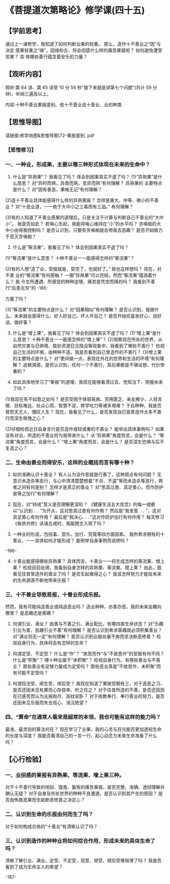 
# 《菩提道次第略论》修学课(四十五)

## 【学前思考】

通过上一课修学，我知道了如何判断业果的轻重。
那么，造作十不善业之“因”与决定
感果轻重之“缘”，因缘和合，将会招感什么样的痛苦果报呢？
如何避免遭受苦果？
具
体哪些善行蕴含着安乐的力量？

## 【观听内容】

观听:第 64 讲、第 65 讲至 10 分 56 秒“接下来就是讲第七个问题”(共计 59 分钟)，听闻三遍及以上。

内容:十种不善业果报差别、依十不善业说十善业、业的种类

## 【思惟导图】

请链接:修学地图&思惟导图\72-果报差别. pdf

### 【思惟修习】

### 一、一种业，形成果，主要以哪三种形式体现在未来的生命中？

1. 什么是“异熟果”？
   我看见了吗？
   体会到因果真实不虚了吗？
   (1)“异熟果”是什么意思？
   对“异时而熟，异类而熟，变异而熟”有何理解？
   异熟果的
   主要特点是什么？
   对“因有善恶，果唯无记”有何理解？

(2)造十不善业具体能感得什么样的异熟果报？
怎样是重大、中等、微小的不善业？
对“十恶业道，一一依于大中小之三毒而有三品。”
有何理解？

(3)有的人知道了不善业感果的道理后，只是关注于计算与判断自己不善业的“大中小”。
我是否如此？
若嗔心生起，我能将嗔心维持在“小”的水平吗？
贪嗔痴的大中小由得我控制吗？
是否认识到，只要有贪嗔痴就会带我去恶趣？
是否开始致力于息灭贪嗔痴？

2. 什么是“等流果”，我看见了吗？
   体会到因果真实不虚了吗？

(1)“等流果”是什么意思？
十种不善业一一能感得怎样的“等流果”？

(2)有的人想“造了业，受报就是，受完了，也就好了。”
我也这样想吗？
现在，对不善
业的“等流果”有何感触？
一期“异熟果”可以完结，然而“等流果”蕴涵着什么？
我
今生所遭遇、所感受的种种逆境、痛苦是凭空而降的吗？
我看到不善行“后患无穷”的
-185-

力量了吗？

(3)“等流果”的主要特点是什么？
对“因果相似”有何理解？
是否认识到，我做什么，未来就会感得什么，好人好自己，坏人坏自己？
是否开始欢喜发好心、说好话、做好事？

3. 什么是“增上果”，我看见了吗？
   体会到因果真实不虚了吗？
   (1)“增上果”是什么意思？
   十种不善业一一能感怎样的“增上果”？
   (2)观察现在所处的世界，从自然灾害与日俱增、胜妙资源日见隐没等现象中，我看到了哪些不善行？
   检视自己生活的环境，由种种不适，我是否看到自己曾造作的不善行？
   (3)增上果的主要特点是什么？
   对“更间接一点，表现在外在的世界和生活的环境”有何理解？
   追根溯源，是否认识到，任何一个不善行，其后果都是不堪设想、代价惨重的？

4. 如此具体地学习了“果报”的道理，我现在能够看清过去、觉知当下、把握未来了吗？

(1)我现在有不如意之处吗？
是否受困于体弱易病、资用匮乏、亲友稀少、人轻言微、目标难达、处众心慌、智慧不足、修学吃力等诸多艰难？
于此种种，我是否曾怨天尤人、慨叹人生？
现在，我看见了什么，是否发现自已竟曾造作太多不善行而深生惭愧之心？

(2)仔细检视近日自身言行是否造作或轻或重的不善业？
能举出具体事例吗？
如果没有对治，所造的不善业将为我带来什么？
从“异熟果”角度而言，会是什么？
“等流果”角度而言，会是什么？
“增上果”角度而言，会是什么？
是否深生恐惧与后不复造之心？

### 二、生命由善业而得安乐，这样的业概括而言有哪十种？

1. 如何准确认识十善业？
   有人认为没作恶就是行善了，这种观点有何问题？
   无意识未造杀等恶行，与心中清清楚楚想着“不杀、不盗”等而未造杀等恶行，两者之间有何差别？
   怎样才是真正的善业？
   对“思其过患、具足善心，而作防护彼等之加行”有何理解？

2. 现在，对“持戒”意义是否理解更深刻？
   《健康生活五大信念》的每一戒都以“认识到. . . ”为开头，这对思其过患有何作用？
   然后是“我发誓. . . ”，这对具足善心有何作用？
   最后是“我决心. . . ”这对作防护加行有何作用？
   每天修习《皈依共修》读诵五戒时，我能随文入观了吗？

3. 一种业的形成，包括事、意乐、加行、究竟等四方面因素。
   我所希求拥有的十善业，一一具体如何才能形成？
   能例举自身事例而说明吗？

-186-

4. 十善业能感得哪些异熟果？
   具体而言，十善业一一将生成怎样的等流果、增上果？
   检视目前处境，我看到自身怎样的异熟果、等流果、增上果？
   由此，我看见往昔曾造作的善业了吗？
   是否生起难得之心？
   我该怎样努力才能给未来的生命源源不断地带来乐报？

### 三、十不善业导致恶报，十善业形成乐报。

然而，我有可能纯造善业或纯造恶业吗？
造业种种，亦善亦恶，我的未来会趣向哪里？
是恶趣还是善趣？

1. 何谓引业、满业？
   由善与不善之引、满业配比，有哪四类生命状态？
   对“乐趣引业为善，恶趣引业不善”有何理解？
   是否认识到希求善趣就必须积集善业？
   对“满业则无一定”有何理解？
   是否认识到业报丝毫不爽而坚决断恶修善？
   检视自身行为，具体将会有怎样的生命？

2. 何谓定受、不定受？
   什么是“作”？
   “故思而作”与“不故思作”的受报有何不同？
   什么是“积聚”？
   哪十种业属于“未积聚”？
   检视自身行为，有哪些善业与不善业？
   那些善业有足够力量成为定受吗？
   那些恶业真是“不故思作，未积聚”而有可能不定受吗？

3. 何谓现法受、顺生受、顺后受？
   我现在知道了果报受期有三，对于造恶之习，是否还因未见有果而心存侥幸、听之任之？
   对于往昔所造的不善，是否还因现在已感苦而认为业报贻尽、高枕安卧？
   对于依教奉行、奉行善业的努力，是否还因未见乐报而失去信心、消沉绝望？

### 四、“算命”在通常人看来是超常的本领，我也可能有这样的能力吗？

最准、最灵验的算法何在？
现在学习了业果，我的心灵与目光能否更加透视生命的长度与深度？
我能否看清自己的一言一行、起心动念为未来生命准备了什么吗？

## 【心行检验】

### 一、业招感的果报有异熟果、等流果、增上果三种。

对于十不善行导致的地狱、饿鬼、畜牲的痛苦果报，是否完整、准确、透彻理解并确认无疑？
对于自身及所处世界的种种不良遭遇，是否认识到其产生的原因？
是否由怖畏恶果而生起断恶修善之决定心？

### 二、认识到生命的乐报由何而生了吗？

对于如何构成合格的“十善业”有清晰认识了吗？

### 三、认识到造作的种种业将如何综合作用、形成未来的具体生命了吗？

清晰了解引业、满业，定受、不定受，现受、顺受、顺后受等规律了吗？
我是否看到了成为生命主人的希望？

-187-
